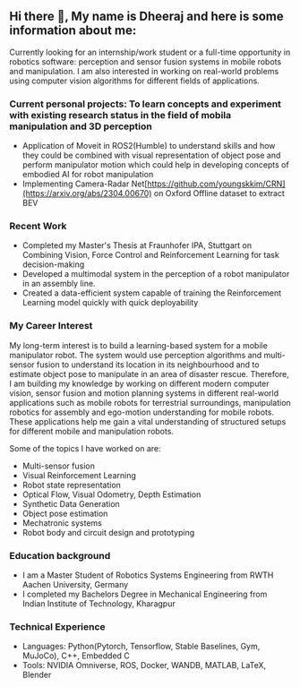 ## Hi there 👋, My name is Dheeraj and here is some information about me:

Currently looking for an internship/work student or a full-time opportunity in robotics software: perception and sensor fusion systems in mobile robots and manipulation. I am also interested in working on real-world problems using computer vision algorithms for different fields of applications.

### Current personal projects: To learn concepts and experiment with existing research status in the field of mobila manipulation and 3D perception
- Application of Moveit in ROS2(Humble) to understand skills and how they could be combined with visual representation of object pose and perform manipulator motion which could help in developing concepts of embodied AI for robot manipulation
- Implementing Camera-Radar Net[https://github.com/youngskkim/CRN](https://arxiv.org/abs/2304.00670) on Oxford Offline dataset to extract BEV

### Recent Work
- Completed my Master's Thesis at Fraunhofer IPA, Stuttgart on Combining Vision, Force Control and Reinforcement Learning for task decision-making 
- Developed a multimodal system in the perception of a robot manipulator in an assembly line.
- Created a data-efficient system capable of training the Reinforcement Learning model quickly with quick deployability

### My Career Interest
My long-term interest is to build a learning-based system for a mobile manipulator robot. The system would use perception algorithms and multi-sensor fusion to understand its location in its neighbourhood and to estimate object pose to manipulate in an area of disaster rescue. Therefore, I am building my knowledge by working on different modern computer vision, sensor fusion and motion planning systems in different real-world applications such as mobile robots for terrestrial surroundings, manipulation robotics for assembly and ego-motion understanding for mobile robots. These applications help me gain a vital understanding of structured setups for different mobile and manipulation robots.

Some of the topics I have worked on are:
  - Multi-sensor fusion
  - Visual Reinforcement Learning
  - Robot state representation
  - Optical Flow, Visual Odometry, Depth Estimation
  - Synthetic Data Generation
  - Object pose estimation
  - Mechatronic systems
  - Robot body and circuit design and prototyping 

### Education background
- I am a Master Student of Robotics Systems Engineering from RWTH Aachen University, Germany
- I completed my Bachelors Degree in Mechanical Engineering from Indian Institute of Technology, Kharagpur

### Technical Experience
- Languages: Python(Pytorch, Tensorflow, Stable Baselines, Gym, MuJoCo), C++, Embedded C
- Tools: NVIDIA Omniverse, ROS, Docker, WANDB, MATLAB, LaTeX, Blender
